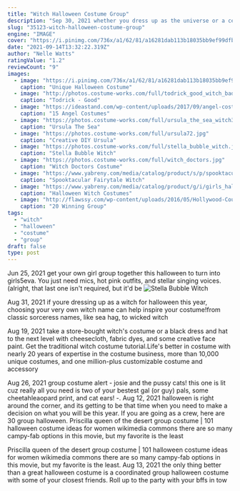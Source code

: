 ```yaml
---
title: "Witch Halloween Costume Group"
description: "Sep 30, 2021 whether you dress up as the universe or a celestial witch, all you need is a little creativity with this versatile womens halloween costume. Navy moonlight witch halloween costume"
slug: "35123-witch-halloween-costume-group"
engine: "IMAGE"
cover: "https://i.pinimg.com/736x/a1/62/81/a16281dab113b18035bb9ef99dfbe734.jpg"
date: "2021-09-14T13:32:22.319Z"
author: "Nelle Watts"
ratingValue: "1.2"
reviewCount: "9"
images:
  - image: "https://i.pinimg.com/736x/a1/62/81/a16281dab113b18035bb9ef99dfbe734.jpg"
    caption: "Unique Halloween Costume"
  - image: "http://photos.costume-works.com/full/todrick_good_witch_bad_witch1.jpg"
    caption: "Todrick - Good"
  - image: "https://ideastand.com/wp-content/uploads/2017/09/angel-costume-diy/12-angel-costume-diy-ideas-tutorials.jpg"
    caption: "15 Angel Costumes"
  - image: "https://photos.costume-works.com/full/ursula_the_sea_witch3.jpg"
    caption: "Ursula The Sea"
  - image: "https://photos.costume-works.com/full/ursula72.jpg"
    caption: "Creative DIY Ursula"
  - image: "https://photos.costume-works.com/full/stella_bubble_witch.jpg"
    caption: "Stella Bubble Witch"
  - image: "https://photos.costume-works.com/full/witch_doctors.jpg"
    caption: "Witch Doctors Costume"
  - image: "https://www.yabreny.com/media/catalog/product/s/p/spooktacular_fairytale_witch_cute_witch_costume_deluxe_set_for_girls_free_shipping.jpg"
    caption: "Spooktacular Fairytale Witch"
  - image: "https://www.yabreny.com/media/catalog/product/g/i/girls_halloween_witch_costumes_children_sorceress_cosplay_kids_masquerade_dress.jpg"
    caption: "Halloween Witch Costumes"
  - image: "http://flawssy.com/wp-content/uploads/2016/05/Hollywood-Couples-Halloween-Costumes.jpg"
    caption: "20 Winning Group"
tags:
  - "witch"
  - "halloween"
  - "costume"
  - "group"
draft: false
type: post
---
```


Jun 25, 2021 get your own girl group together this halloween to turn into girls5eva. You just need mics, hot pink outfits, and stellar singing voices. (alright, that last one isn't required, but it'd be
![Stella Bubble Witch](https://photos.costume-works.com/full/stella_bubble_witch.jpg "Stella Bubble Witch")

Aug 31, 2021 if youre dressing up as a witch for halloween this year, choosing your very own witch name can help inspire your costume!from classic sorceress names, like sea hag, to wicked witch
<!--inArticleAds-->

<!--galleryOne-->

Aug 19, 2021 take a store-bought witch's costume or a black dress and hat to the next level with cheesecloth, fabric dyes, and some creative face paint. Get the traditional witch costume tutorial.Life's better in costume  with nearly 20 years of expertise in the costume business, more than 10,000 unique costumes, and one million-plus customizable costume and accessory
<!--inArticleAds-->

<!--galleryTwo-->

Aug 26, 2021 group costume alert - josie and the pussy cats! this one is lit cuz really all you need is two of your bestest gal (or guy) pals, some cheetahleaopard print, and cat ears! -. Aug 12, 2021 halloween is right around the corner, and its getting to be that time when you need to make a decision on what you will be this year. If you are going as a crew, here are 30 group halloween. Priscilla queen of the desert group costume | 101 halloween costume ideas for women wikimedia commons there are so many campy-fab options in this movie, but my favorite is the least
<!--galleryThree-->

Priscilla queen of the desert group costume | 101 halloween costume ideas for women wikimedia commons there are so many campy-fab options in this movie, but my favorite is the least. Aug 13, 2021 the only thing better than a great halloween costume is a coordinated group halloween costume with some of your closest friends. Roll up to the party with your bffs in tow